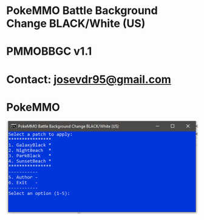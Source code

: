 # PokeMMO Battle Background Change BLACK/White (US)
# PMMOBBGC v1.1
# Contact: josevdr95@gmail.com
# PokeMMO
![PMMOBBGC](app.png)

